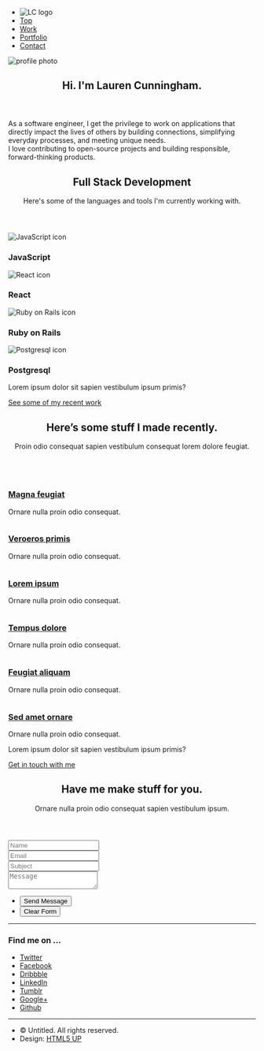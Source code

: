 <html>
	<head>
		<title>LC Labs</title>
		<meta charset="utf-8" />
		<link rel="icon" href="%PUBLIC_URL%/favicon.ico" />
		<meta name="viewport" content="width=device-width, initial-scale=1, user-scalable=no" />
		<link rel="stylesheet" href="assets/css/main.css" />
	</head>
	<body>
		<!-- Nav -->
			<nav id="nav">
				<ul class="container">
					<li><img src="/favicon.ico" alt="LC logo"/></li>
					<li><a href="#top">Top</a></li>
					<li><a href="#work">Work</a></li>
					<li><a href="#portfolio">Portfolio</a></li>
					<li><a href="#contact">Contact</a></li>
				</ul>
			</nav>
		<!-- Home -->
			<article id="top" class="wrapper style1">
				<div class="container">
					<div class="row">
						<div class="col-4 col-5-large col-12-medium">
							<span class="image fit"><img src="images/profile-photo.png" alt="profile photo" /></span>
						</div>
						<div class="col-8 col-7-large col-12-medium">
							<header>
								<h2>Hi. I'm <strong>Lauren Cunningham</strong>.</h2>
							</header>
							<p>As a software engineer, I get the privilege to work on applications that directly impact the lives of others by building connections, simplifying everyday processes, and meeting unique needs.<br/>
							I love contributing to open-source projects and building responsible, forward-thinking products.</p>
						</div>
					</div>
				</div>
			</article>
		<!-- Work -->
			<article id="work" class="wrapper style2">
				<div class="container">
					<header>
						<h2>Full Stack Development</h2>
						<p>Here's some of the languages and tools I'm currently working with.</p>
					</header>
					<div class="row aln-center">
						<div class="col-4 col-6-medium col-12-small">
							<section class="box style1">
								<span class="icon featured"><img src="images/js-icon.png" alt="JavaScript icon" /></span>
								<h3>JavaScript</h3>
							</section>
						</div>
						<div class="col-4 col-6-medium col-12-small">
							<section class="box style1">
								<span class="icon featured"><img src="images/react-icon.png" alt="React icon" /></span>
								<h3>React</h3>
							</section>
						</div>
						<div class="col-4 col-6-medium col-12-small">
							<section class="box style1">
								<span class="icon featured"><img src="images/ror-icon.png" alt="Ruby on Rails icon" /></span>
								<h3>Ruby on Rails</h3>
							</section>
						</div>
						<div class="col-4 col-6-medium col-12-small">
							<section class="box style1">
								<span class="icon featured"><img src="images/postgresql-icon.jpeg" alt="Postgresql icon" /></span>
								<h3>Postgresql</h3>
							</section>
						</div>
					</div>
					<footer>
						<p>Lorem ipsum dolor sit sapien vestibulum ipsum primis?</p>
						<a href="#portfolio" class="button large scrolly">See some of my recent work</a>
					</footer>
				</div>
			</article>
		<!-- Portfolio -->
			<article id="portfolio" class="wrapper style3">
				<div class="container">
					<header>
						<h2>Here’s some stuff I made recently.</h2>
						<p>Proin odio consequat  sapien vestibulum consequat lorem dolore feugiat.</p>
					</header>
					<div class="row">
						<div class="col-4 col-6-medium col-12-small">
							<article class="box style2">
								<a href="#" class="image featured"><img src="images/pic01.jpg" alt="" /></a>
								<h3><a href="#">Magna feugiat</a></h3>
								<p>Ornare nulla proin odio consequat.</p>
							</article>
						</div>
						<div class="col-4 col-6-medium col-12-small">
							<article class="box style2">
								<a href="#" class="image featured"><img src="images/pic02.jpg" alt="" /></a>
								<h3><a href="#">Veroeros primis</a></h3>
								<p>Ornare nulla proin odio consequat.</p>
							</article>
						</div>
						<div class="col-4 col-6-medium col-12-small">
							<article class="box style2">
								<a href="#" class="image featured"><img src="images/pic03.jpg" alt="" /></a>
								<h3><a href="#">Lorem ipsum</a></h3>
								<p>Ornare nulla proin odio consequat.</p>
							</article>
						</div>
						<div class="col-4 col-6-medium col-12-small">
							<article class="box style2">
								<a href="#" class="image featured"><img src="images/pic04.jpg" alt="" /></a>
								<h3><a href="#">Tempus dolore</a></h3>
								<p>Ornare nulla proin odio consequat.</p>
							</article>
						</div>
						<div class="col-4 col-6-medium col-12-small">
							<article class="box style2">
								<a href="#" class="image featured"><img src="images/pic05.jpg" alt="" /></a>
								<h3><a href="#">Feugiat aliquam</a></h3>
								<p>Ornare nulla proin odio consequat.</p>
							</article>
						</div>
						<div class="col-4 col-6-medium col-12-small">
							<article class="box style2">
								<a href="#" class="image featured"><img src="images/pic06.jpg" alt="" /></a>
								<h3><a href="#">Sed amet ornare</a></h3>
								<p>Ornare nulla proin odio consequat.</p>
							</article>
						</div>
					</div>
					<footer>
						<p>Lorem ipsum dolor sit sapien vestibulum ipsum primis?</p>
						<a href="#contact" class="button large scrolly">Get in touch with me</a>
					</footer>
				</div>
			</article>
		<!-- Contact -->
			<article id="contact" class="wrapper style4">
				<div class="container medium">
					<header>
						<h2>Have me make stuff for you.</h2>
						<p>Ornare nulla proin odio consequat sapien vestibulum ipsum.</p>
					</header>
					<div class="row">
						<div class="col-12">
							<form method="post" action="#">
								<div class="row">
									<div class="col-6 col-12-small">
										<input type="text" name="name" id="name" placeholder="Name" />
									</div>
									<div class="col-6 col-12-small">
										<input type="text" name="email" id="email" placeholder="Email" />
									</div>
									<div class="col-12">
										<input type="text" name="subject" id="subject" placeholder="Subject" />
									</div>
									<div class="col-12">
										<textarea name="message" id="message" placeholder="Message"></textarea>
									</div>
									<div class="col-12">
										<ul class="actions">
											<li><input type="submit" value="Send Message" /></li>
											<li><input type="reset" value="Clear Form" class="alt" /></li>
										</ul>
									</div>
								</div>
							</form>
						</div>
						<div class="col-12">
							<hr />
							<h3>Find me on ...</h3>
							<ul class="social">
								<li><a href="#" class="icon brands fa-twitter"><span class="label">Twitter</span></a></li>
								<li><a href="#" class="icon brands fa-facebook-f"><span class="label">Facebook</span></a></li>
								<li><a href="#" class="icon brands fa-dribbble"><span class="label">Dribbble</span></a></li>
								<li><a href="#" class="icon brands fa-linkedin-in"><span class="label">LinkedIn</span></a></li>
								<li><a href="#" class="icon brands fa-tumblr"><span class="label">Tumblr</span></a></li>
								<li><a href="#" class="icon brands fa-google-plus"><span class="label">Google+</span></a></li>
								<li><a href="#" class="icon brands fa-github"><span class="label">Github</span></a></li>
								<!--
								<li><a href="#" class="icon solid fa-rss"><span>RSS</span></a></li>
								<li><a href="#" class="icon brands fa-instagram"><span>Instagram</span></a></li>
								<li><a href="#" class="icon brands fa-foursquare"><span>Foursquare</span></a></li>
								<li><a href="#" class="icon brands fa-skype"><span>Skype</span></a></li>
								<li><a href="#" class="icon brands fa-soundcloud"><span>Soundcloud</span></a></li>
								<li><a href="#" class="icon brands fa-youtube"><span>YouTube</span></a></li>
								<li><a href="#" class="icon brands fa-blogger"><span>Blogger</span></a></li>
								<li><a href="#" class="icon brands fa-flickr"><span>Flickr</span></a></li>
								<li><a href="#" class="icon brands fa-vimeo"><span>Vimeo</span></a></li>
								-->
							</ul>
							<hr />
						</div>
					</div>
					<footer>
						<ul id="copyright">
							<li>&copy; Untitled. All rights reserved.</li><li>Design: <a href="http://html5up.net">HTML5 UP</a></li>
						</ul>
					</footer>
				</div>
			</article>
		<!-- Scripts -->
			<script src="assets/js/jquery.min.js"></script>
			<script src="assets/js/jquery.scrolly.min.js"></script>
			<script src="assets/js/browser.min.js"></script>
			<script src="assets/js/breakpoints.min.js"></script>
			<script src="assets/js/util.js"></script>
			<script src="assets/js/main.js"></script>
	</body>
</html>